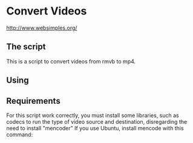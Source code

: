 # Convert Videos

http://www.websimples.org/

## The script

  This is a script to convert videos from rmvb to mp4.

## Using

## Requirements

  For this script work correctly, you must install some libraries, such as codecs to run the type of video source and destination, disregarding the need to install "mencoder"
  If you use Ubuntu, install mencode with this command:
    <apt-get install mencode>
